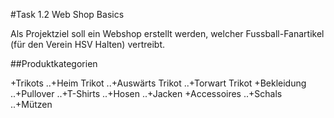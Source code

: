 #Task 1.2 Web Shop Basics

Als Projektziel soll ein Webshop erstellt werden, welcher Fussball-Fanartikel (für den Verein HSV Halten) vertreibt.

##Produktkategorien

 +Trikots
 ..+Heim Trikot
 ..+Auswärts Trikot
 ..+Torwart Trikot
 +Bekleidung
 ..+Pullover
 ..+T-Shirts
 ..+Hosen
 ..+Jacken
 +Accessoires
 ..+Schals
 ..+Mützen


